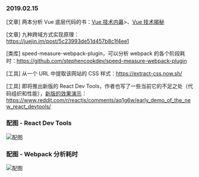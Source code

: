 ### 2019.02.15

[文章] 两本分析 Vue 底层代码的书：[Vue 技术内幕](http://hcysun.me/vue-design)>、[Vue 技术揭秘](https://ustbhuangyi.github.io/vue-analysis/)

[文章] 九种跨域方式实现原理：<https://juejin.im/post/5c23993de51d457b8c1f4ee1> 

[类库] speed-measure-webpack-plugin，可以分析 webpack 的各个阶段耗时：<https://github.com/stephencookdev/speed-measure-webpack-plugin>

[工具] 从一个 URL 中提取该网站的 CSS 样式：<https://extract-css.now.sh/>

[工具] 即将推出新版的 React Dev Tools，作者也写了一些当前它的不足之处（代码组织和性能），[新版的效果演示](https://react-devtools-experimental.now.sh/)：<https://www.reddit.com/r/reactjs/comments/aq1g6w/early_demo_of_the_new_react_devtools/> 

### 配图 - React Dev Tools
![配图](http://ww1.sinaimg.cn/large/62bfa70bgy1g071txmj43j228015an3f.jpg)

### 配图 - Webpack 分析耗时
![配图](https://raw.githubusercontent.com/stephencookdev/speed-measure-webpack-plugin/master/preview.png)




